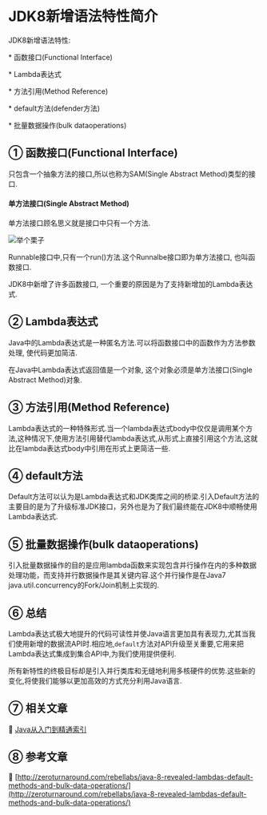 JDK8新增语法特性简介
===

<div class="jumbotron">
<p>JDK8新增语法特性:</p> 
<p>* 函数接口(Functional Interface)</p> 
<p>* Lambda表达式</p> 
<p>* 方法引用(Method Reference)</p> 
<p>* default方法(defender方法)</p> 
<p>* 批量数据操作(bulk dataoperations)</p> 
</p>  
</div>



① 函数接口(Functional Interface)
---

只包含一个抽象方法的接口,所以也称为SAM(Single Abstract Method)类型的接口.

<div class="bs-callout bs-callout-success">
    <h4>单方法接口(Single Abstract Method)</h4>
	单方法接口顾名思义就是接口中只有一个方法.
</div>

![举个栗子](http://localhost/img/common/example.jpg)

Runnable接口中,只有一个run()方法.这个Runnalbe接口即为单方法接口, 也叫函数接口.

JDK8中新增了许多函数接口, 一个重要的原因是为了支持新增加的Lambda表达式.

② Lambda表达式
---

Java中的Lambda表达式是一种匿名方法.可以将函数接口中的函数作为方法参数处理, 使代码更加简洁.

在Java中Lambda表达式返回值是一个对象, 这个对象必须是单方法接口(Single Abstract Method)对象.

 
③ 方法引用(Method Reference)
---

Lambda表达式的一种特殊形式.当一个lambda表达式body中仅仅是调用某个方法,这种情况下,使用方法引用替代lambda表达式,从形式上直接引用这个方法,这就比在lambda表达式body中引用在形式上更简洁一些.


④ default方法
---

Default方法可以认为是Lambda表达式和JDK类库之间的桥梁.引入Default方法的主要目的是为了升级标准JDK接口，另外也是为了我们最终能在JDK8中顺畅使用Lambda表达式.

⑤ 批量数据操作(bulk dataoperations)
---

引入批量数据操作的目的是应用lambda函数来实现包含并行操作在内的多种数据处理功能，而支持并行数据操作是其关键内容.这个并行操作是在Java7 java.util.concurrency的Fork/Join机制上实现的.


⑥ 总结
---

Lambda表达式极大地提升的代码可读性并使Java语言更加具有表现力,尤其当我们使用新增的数据流API时.相应地,`default`方法对API升级至关重要,它用来把Lambda表达式集成到集合API中,为我们使用提供便利.

所有新特性的终极目标却是引入并行类库和无缝地利用多核硬件的优势.这些新的变化,将使我们能够以更加高效的方式充分利用Java语言.


⑦ 相关文章
---
📖 [Java从入门到精通索引](http://localhost/article/java/index.html)



⑧ 参考文章
---

📖 [http://zeroturnaround.com/rebellabs/java-8-revealed-lambdas-default-methods-and-bulk-data-operations/](http://zeroturnaround.com/rebellabs/java-8-revealed-lambdas-default-methods-and-bulk-data-operations/)
